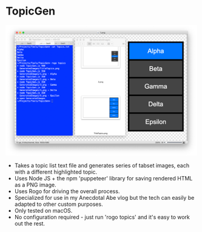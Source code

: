 # TopicGen

![TopicGen In Action](Screenshot.png)

* Takes a topic list text file and generates series of tabset images, each with a different highlighted topic.
* Uses Node JS + the npm 'puppeteer' library for saving rendered HTML as a PNG image.
* Uses Rogo for driving the overall process.
* Specialized for use in my Anecdotal Abe vlog but the tech can easily be adapted to other custom purposes.
* Only tested on macOS.
* No configuration required - just run 'rogo topics' and it's easy to work out the rest.

